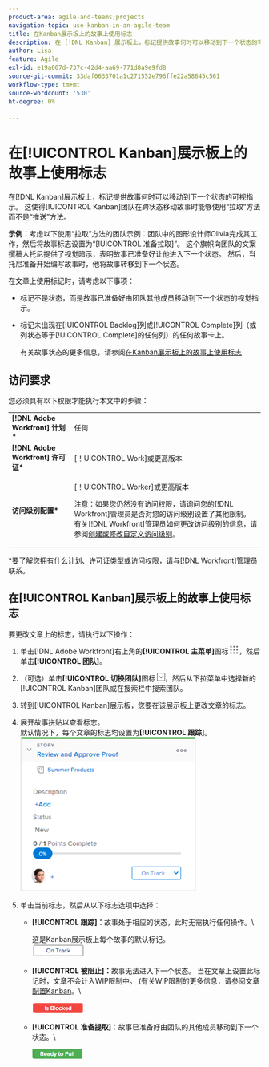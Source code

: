 ```yaml
---
product-area: agile-and-teams;projects
navigation-topic: use-kanban-in-an-agile-team
title: 在Kanban展示板上的故事上使用标志
description: 在 [!DNL Kanban] 展示板上，标记提供故事何时可以移动到下一个状态的可视指示。 这使得Kanban团队在跨状态移动故事时能够使用“拉取”方法而不是“推送”方法。
author: Lisa
feature: Agile
exl-id: e19a007d-737c-42d4-aa69-771d8a9e9fd8
source-git-commit: 33daf0633701a1c271552e796ffe22a58645c561
workflow-type: tm+mt
source-wordcount: '530'
ht-degree: 0%

---
```


# 在[!UICONTROL Kanban]展示板上的故事上使用标志

在[!DNL Kanban]展示板上，标记提供故事何时可以移动到下一个状态的可视指示。 这使得[!UICONTROL Kanban]团队在跨状态移动故事时能够使用“拉取”方法而不是“推送”方法。

**示例：**&#x200B;考虑以下使用“拉取”方法的团队示例：团队中的图形设计师Olivia完成其工作，然后将故事标志设置为“[!UICONTROL 准备拉取]”。 这个旗帜向团队的文案撰稿人托尼提供了视觉暗示，表明故事已准备好让他进入下一个状态。 然后，当托尼准备开始编写故事时，他将故事转移到下一个状态。

在文章上使用标记时，请考虑以下事项：

* 标记不是状态，而是故事已准备好由团队其他成员移动到下一个状态的视觉指示。
* 标记未出现在[!UICONTROL Backlog]列或[!UICONTROL Complete]列（或列状态等于[!UICONTROL Complete]的任何列）的任何故事卡上。

  有关故事状态的更多信息，请参阅[在Kanban展示板上的故事上使用标志](#updating-the-status-of-stories-and-subtasks)

## 访问要求

您必须具有以下权限才能执行本文中的步骤：

<table style="table-layout:auto"> 
 <col> 
 <col> 
 <tbody> 
  <tr> 
   <td role="rowheader"><strong>[!DNL Adobe Workfront] 计划*</strong></td> 
   <td> <p>任何</p> </td> 
  </tr> 
  <tr> 
   <td role="rowheader"><strong>[!DNL Adobe Workfront] 许可证*</strong></td> 
   <td> <p>[！UICONTROL Work]或更高版本</p> </td> 
  </tr> 
  <tr> 
   <td role="rowheader"><strong>访问级别配置*</strong></td> 
   <td> <p>[！UICONTROL Worker]或更高版本</p> <p>注意：如果您仍然没有访问权限，请询问您的[!DNL Workfront]管理员是否对您的访问级别设置了其他限制。 有关[!DNL Workfront]管理员如何更改访问级别的信息，请参阅<a href="../../administration-and-setup/add-users/configure-and-grant-access/create-modify-access-levels.md" class="MCXref xref">创建或修改自定义访问级别</a>。</p> </td> 
  </tr> 
 </tbody> 
</table>

&#42;要了解您拥有什么计划、许可证类型或访问权限，请与[!DNL Workfront]管理员联系。

## 在[!UICONTROL Kanban]展示板上的故事上使用标志

要更改文章上的标志，请执行以下操作：

1. 单击[!DNL Adobe Workfront]右上角的&#x200B;**[!UICONTROL 主菜单]**&#x200B;图标![](assets/main-menu-icon.png)，然后单击&#x200B;**[!UICONTROL 团队]**。

1. （可选）单击&#x200B;**[!UICONTROL 切换团队]**&#x200B;图标![切换团队图标](assets/switch-team-icon.png)，然后从下拉菜单中选择新的[!UICONTROL Kanban]团队或在搜索栏中搜索团队。

1. 转到[!UICONTROL Kanban]展示板，您要在该展示板上更改文章的标志。
1. 展开故事拼贴以查看标志。\
   默认情况下，每个文章的标志均设置为&#x200B;**[!UICONTROL 跟踪]**。\
   ![看板卡](assets/agile-storycard-kanban-2021-350x308.png)

1. 单击当前标志，然后从以下标志选项中选择：

   * **[!UICONTROL 跟踪]：**&#x200B;故事处于相应的状态，此时无需执行任何操作。\

     这是Kanban展示板上每个故事的默认标记。\
      ![kanban_flag_ontrack.png](assets/kanban-flag-ontrack.png)

   * **[!UICONTROL 被阻止]：**&#x200B;故事无法进入下一个状态。 当在文章上设置此标记时，文章不会计入WIP限制中。 (有关WIP限制的更多信息，请参阅文章[配置Kanban](../../agile/get-started-with-agile-in-workfront/configure-kanban.md)。\

     ![kanban_flag_blocked.png](assets/kanban-flag-blocked.png)

   * **[!UICONTROL 准备提取]：**&#x200B;故事已准备好由团队的其他成员移动到下一个状态。\

     ![kanban_flag_ready.png](assets/kanban-flag-ready.png)
